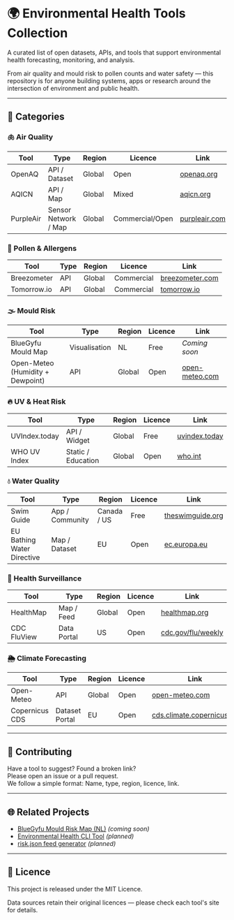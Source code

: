 # 🌍 Environmental Health Tools Collection

A curated list of open datasets, APIs, and tools that support environmental health forecasting, monitoring, and analysis.

From air quality and mould risk to pollen counts and water safety — this repository is for anyone building systems, apps or research around the intersection of environment and public health.

---

## 📁 Categories

### 🫁 Air Quality
| Tool | Type | Region | Licence | Link |
|------|------|--------|---------|------|
| OpenAQ | API / Dataset | Global | Open | [openaq.org](https://openaq.org) |
| AQICN | API / Map | Global | Mixed | [aqicn.org](https://aqicn.org) |
| PurpleAir | Sensor Network / Map | Global | Commercial/Open | [purpleair.com](https://purpleair.com) |

### 🌿 Pollen & Allergens
| Tool | Type | Region | Licence | Link |
|------|------|--------|---------|------|
| Breezometer | API | Global | Commercial | [breezometer.com](https://breezometer.com) |
| Tomorrow.io | API | Global | Commercial | [tomorrow.io](https://www.tomorrow.io/weather-api/) |

### 🌫️ Mould Risk
| Tool | Type | Region | Licence | Link |
|------|------|--------|---------|------|
| BlueGyfu Mould Map | Visualisation | NL | Free | *Coming soon* |
| Open-Meteo (Humidity + Dewpoint) | API | Global | Open | [open-meteo.com](https://open-meteo.com) |

### 🔥 UV & Heat Risk
| Tool | Type | Region | Licence | Link |
|------|------|--------|---------|------|
| UVIndex.today | API / Widget | Global | Free | [uvindex.today](https://uvindex.today) |
| WHO UV Index | Static / Education | Global | Open | [who.int](https://www.who.int/news-room/questions-and-answers/item/radiation-the-ultraviolet-(uv)-index) |

### 💧 Water Quality
| Tool | Type | Region | Licence | Link |
|------|------|--------|---------|------|
| Swim Guide | App / Community | Canada / US | Free | [theswimguide.org](https://www.theswimguide.org) |
| EU Bathing Water Directive | Map / Dataset | EU | Open | [ec.europa.eu](https://ec.europa.eu/environment/water/water-bathing/index_en.html) |

### 🧬 Health Surveillance
| Tool | Type | Region | Licence | Link |
|------|------|--------|---------|------|
| HealthMap | Map / Feed | Global | Open | [healthmap.org](https://www.healthmap.org/en/) |
| CDC FluView | Data Portal | US | Open | [cdc.gov/flu/weekly](https://www.cdc.gov/flu/weekly/) |

### 🌦️ Climate Forecasting
| Tool | Type | Region | Licence | Link |
|------|------|--------|---------|------|
| Open-Meteo | API | Global | Open | [open-meteo.com](https://open-meteo.com) |
| Copernicus CDS | Dataset Portal | EU | Open | [cds.climate.copernicus.eu](https://cds.climate.copernicus.eu) |

---

## 🤝 Contributing

Have a tool to suggest? Found a broken link?  
Please open an issue or a pull request.  
We follow a simple format: Name, type, region, licence, link.

---

## 🌐 Related Projects

- [BlueGyfu Mould Risk Map (NL)](https://github.com/bluegyfu/mould-risk-map-nl) *(coming soon)*
- [Environmental Health CLI Tool](https://github.com/bluegyfu/env-health-cli) *(planned)*
- [risk.json feed generator](https://github.com/bluegyfu/risk-feed-api) *(planned)*

---

## 📜 Licence

This project is released under the MIT Licence.

Data sources retain their original licences — please check each tool's site for details.
